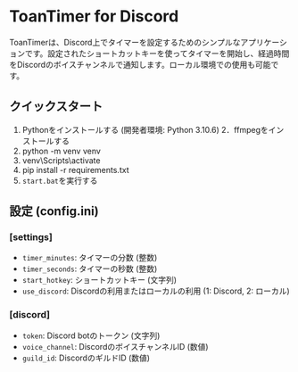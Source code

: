 # ToanTimer for Discord

ToanTimerは、Discord上でタイマーを設定するためのシンプルなアプリケーションです。設定されたショートカットキーを使ってタイマーを開始し、経過時間をDiscordのボイスチャンネルで通知します。ローカル環境での使用も可能です。

## クイックスタート

1. Pythonをインストールする (開発者環境: Python 3.10.6)
2．ffmpegをインストールする
3. python -m venv venv
4. venv\Scripts\activate
5. pip install -r requirements.txt
6. `start.bat`を実行する


## 設定 (config.ini)

### [settings]

- `timer_minutes`: タイマーの分数 (整数)
- `timer_seconds`: タイマーの秒数 (整数)
- `start_hotkey`: ショートカットキー (文字列)
- `use_discord`: Discordの利用またはローカルの利用 (1: Discord, 2: ローカル)

### [discord]

- `token`: Discord botのトークン (文字列)
- `voice_channel`: DiscordのボイスチャンネルID (数値)
- `guild_id`: DiscordのギルドID (数値)
